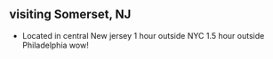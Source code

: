 ## visiting Somerset, NJ
- Located in central New jersey
1 hour outside NYC
1.5 hour outside Philadelphia
wow!
